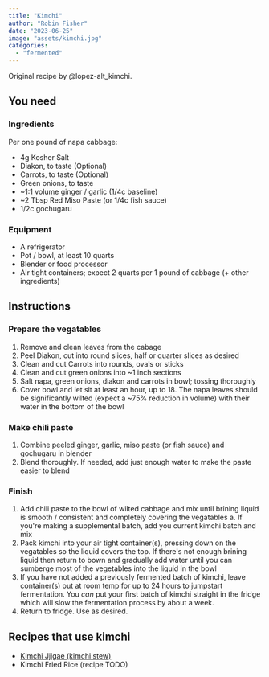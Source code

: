 ```yaml
---
title: "Kimchi"
author: "Robin Fisher"
date: "2023-06-25"
image: "assets/kimchi.jpg"
categories:
  - "fermented"
---
```


Original recipe by @lopez-alt_kimchi.


## You need

### Ingredients

Per one pound of napa cabbage:

* 4g Kosher Salt
* Diakon, to taste (Optional)
* Carrots, to taste (Optional)
* Green onions, to taste
* ~1:1 volume ginger / garlic (1/4c baseline)
* ~2 Tbsp Red Miso Paste (or 1/4c fish sauce)
* 1/2c gochugaru


### Equipment

* A refrigerator
* Pot / bowl, at least 10 quarts
* Blender or food processor
* Air tight containers; expect 2 quarts per 1 pound of cabbage (+ other ingredients)


## Instructions

### Prepare the vegatables

1. Remove and clean leaves from the cabage
2. Peel Diakon, cut into round slices, half or quarter slices as desired
3. Clean and cut Carrots into rounds, ovals or sticks
4. Clean and cut green onions into ~1 inch sections
5. Salt napa, green onions, diakon and carrots in bowl; tossing thoroughly
6. Cover bowl and let sit at least an hour, up to 18. The napa leaves should be significantly wilted (expect a ~75% reduction in volume) with their water in the bottom of the bowl 

### Make chili paste

1. Combine peeled ginger, garlic, miso paste (or fish sauce) and gochugaru in blender
2. Blend thoroughly. If needed, add just enough water to make the paste easier to blend

### Finish

1. Add chili paste to the bowl of wilted cabbage and mix until brining liquid is smooth / consistent and completely covering the vegatables
   a. If you're making a supplemental batch, add you current kimchi batch and mix
2. Pack kimchi into your air tight container(s), pressing down on the vegatables so the liquid covers the top. If there's not enough brining liquid then return to bown and gradually add water until you can sumberge most of the vegetables into the liquid in the bowl
3. If you have not added a previously fermented batch of kimchi, leave container(s) out at room temp for up to 24 hours to jumpstart fermentation. You _can_ put your first batch of kimchi straight in the fridge which will slow the fermentation process by about a week.
4. Return to fridge. Use as desired.


## Recipes that use kimchi

* [Kimchi Jjigae (kimchi stew)](https://www.maangchi.com/recipe/kimchi-jjigae)
* Kimchi Fried Rice (recipe TODO)
   
